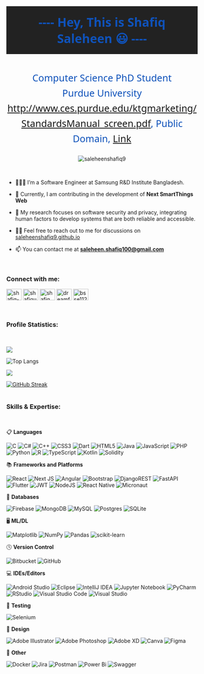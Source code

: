 <div align="center" style="background-color: #222; padding: 20px;">
  <h1 style="color: #0F52BA; font-family: 'Segoe UI', Tahoma, Geneva, Verdana, sans-serif; font-size: 32px; margin: 0;">
    ---- Hey, This is Shafiq Saleheen 😃 ----
  </h1>
</div>
<br>
<p align="center" style="font-family: 'Segoe UI', Tahoma, Geneva, Verdana, sans-serif; font-size: 25px; color: #0F52BA; line-height: 1.6;">
  Computer Science PhD Student <br>
  Purdue University <br>
  <a rel="nofollow" class="external free" href="http://www.ces.purdue.edu/ktgmarketing/StandardsManual_screen.pdf">http://www.ces.purdue.edu/ktgmarketing/StandardsManual_screen.pdf</a>, Public Domain, <a href="https://commons.wikimedia.org/w/index.php?curid=11184317">Link</a>
</p>


<p align="center"> <img src="https://komarev.com/ghpvc/?username=saleheenshafiq9&label=Profile%20views&color=0e75b6&style=flat" alt="saleheenshafiq9" /> </p>

<br>

- 👨🏻‍💻 I’m a Software Engineer at Samsung R&D Institute Bangladesh.

- 🔭 Currently, I am contributing in the development of **Next SmartThings Web**

- 🔐 My research focuses on software security and privacy, integrating human factors to develop systems that are both reliable and accessible.

- 👨‍💻 Feel free to reach out to me for discussions on [saleheenshafiq9.github.io](saleheenshafiq9.github.io)

- 📫 You can contact me at **saleheen.shafiq100@gmail.com**

<br>
<h3 align="left">Connect with me:</h3>
<p align="left">
<a href="https://linkedin.com/in/shafiq-saleheen" target="blank"><img align="center" src="https://raw.githubusercontent.com/rahuldkjain/github-profile-readme-generator/master/src/images/icons/Social/linked-in-alt.svg" alt="shafiq-saleheen" height="30" width="40" /></a>
<a href="https://kaggle.com/shafiqussaleheen" target="blank"><img align="center" src="https://raw.githubusercontent.com/rahuldkjain/github-profile-readme-generator/master/src/images/icons/Social/kaggle.svg" alt="shafiqussaleheen" height="30" width="40" /></a>
<a href="https://fb.com/shafiq.saleheen.5" target="blank"><img align="center" src="https://raw.githubusercontent.com/rahuldkjain/github-profile-readme-generator/master/src/images/icons/Social/facebook.svg" alt="shafiq.saleheen.5" height="30" width="40" /></a>
<a href="https://instagram.com/dreamfyre_9" target="blank"><img align="center" src="https://raw.githubusercontent.com/rahuldkjain/github-profile-readme-generator/master/src/images/icons/Social/instagram.svg" alt="dreamfyre_9" height="30" width="40" /></a>
<a href="https://www.leetcode.com/bsse1125" target="blank"><img align="center" src="https://raw.githubusercontent.com/rahuldkjain/github-profile-readme-generator/master/src/images/icons/Social/leet-code.svg" alt="bsse1125" height="30" width="40" /></a>
</p>

<br>
<h3 align="left">Profile Statistics:</h3>
<br>

![](http://github-profile-summary-cards.vercel.app/api/cards/profile-details?username=saleheenshafiq9&theme=darcula)

![Top Langs](https://github-readme-stats.vercel.app/api/top-langs/?username=saleheenshafiq9&layout=compact&theme=darcula)

![](http://github-profile-summary-cards.vercel.app/api/cards/stats?username=saleheenshafiq9&theme=darcula)

[![GitHub Streak](https://streak-stats.demolab.com/?user=saleheenshafiq9&theme=darcula)](https://git.io/streak-stats)
<br>
<br>
<h3 align="left">Skills & Expertise:</h3>
<br>

📋 **Languages**

![C](https://img.shields.io/badge/c-%2300599C.svg?style=for-the-badge&logo=c&logoColor=white)
![C#](https://img.shields.io/badge/c%23-%23239120.svg?style=for-the-badge&logo=c-sharp&logoColor=white)
![C++](https://img.shields.io/badge/c++-%2300599C.svg?style=for-the-badge&logo=c%2B%2B&logoColor=white)
![CSS3](https://img.shields.io/badge/css3-%231572B6.svg?style=for-the-badge&logo=css3&logoColor=white)
![Dart](https://img.shields.io/badge/dart-%230175C2.svg?style=for-the-badge&logo=dart&logoColor=white)
![HTML5](https://img.shields.io/badge/html5-%23E34F26.svg?style=for-the-badge&logo=html5&logoColor=white)
![Java](https://img.shields.io/badge/java-%23ED8B00.svg?style=for-the-badge&logo=openjdk&logoColor=white)
![JavaScript](https://img.shields.io/badge/javascript-%23323330.svg?style=for-the-badge&logo=javascript&logoColor=%23F7DF1E)
![PHP](https://img.shields.io/badge/php-%23777BB4.svg?style=for-the-badge&logo=php&logoColor=white)
![Python](https://img.shields.io/badge/python-3670A0?style=for-the-badge&logo=python&logoColor=ffdd54)
![R](https://img.shields.io/badge/r-%23276DC3.svg?style=for-the-badge&logo=r&logoColor=white)
![TypeScript](https://img.shields.io/badge/typescript-%23007ACC.svg?style=for-the-badge&logo=typescript&logoColor=white)
![Kotlin](https://img.shields.io/badge/kotlin-%23007ACC.svg?style=for-the-badge&logo=typescript&logoColor=white)
![Solidity](https://img.shields.io/badge/solidity-%23007ACC.svg?style=for-the-badge&logo=typescript&logoColor=white)

📚 **Frameworks and Platforms**

![React](https://img.shields.io/badge/react-%2320232a.svg?style=for-the-badge&logo=react&logoColor=%2361DAFB)
![Next JS](https://img.shields.io/badge/next.js-%23000000.svg?style=for-the-badge&logo=next.js&logoColor=white)
![Angular](https://img.shields.io/badge/angular-%23DD0031.svg?style=for-the-badge&logo=angular&logoColor=white)
![Bootstrap](https://img.shields.io/badge/bootstrap-%238511FA.svg?style=for-the-badge&logo=bootstrap&logoColor=white)
![DjangoREST](https://img.shields.io/badge/DJANGO-REST-ff1709?style=for-the-badge&logo=django&logoColor=white&color=ff1709&labelColor=gray)
![FastAPI](https://img.shields.io/badge/FastAPI-005571?style=for-the-badge&logo=fastapi)
![Flutter](https://img.shields.io/badge/Flutter-%2302569B.svg?style=for-the-badge&logo=Flutter&logoColor=white)
![JWT](https://img.shields.io/badge/JWT-black?style=for-the-badge&logo=JSON%20web%20tokens)
![NodeJS](https://img.shields.io/badge/node.js-6DA55F?style=for-the-badge&logo=node.js&logoColor=white)
![React Native](https://img.shields.io/badge/react_native-%2320232a.svg?style=for-the-badge&logo=react&logoColor=%2361DAFB)
![Micronaut](https://img.shields.io/badge/micronaut-%23000000.svg?style=for-the-badge&logo=micronaut&logoColor=white)

💾 **Databases**

![Firebase](https://img.shields.io/badge/Firebase-039BE5?style=for-the-badge&logo=Firebase&logoColor=white)
![MongoDB](https://img.shields.io/badge/MongoDB-%234ea94b.svg?style=for-the-badge&logo=mongodb&logoColor=white)
![MySQL](https://img.shields.io/badge/mysql-%2300f.svg?style=for-the-badge&logo=mysql&logoColor=white)
![Postgres](https://img.shields.io/badge/postgres-%23316192.svg?style=for-the-badge&logo=postgresql&logoColor=white)
![SQLite](https://img.shields.io/badge/sqlite-%2307405e.svg?style=for-the-badge&logo=sqlite&logoColor=white)

🖥️ **ML/DL**

![Matplotlib](https://img.shields.io/badge/Matplotlib-%23ffffff.svg?style=for-the-badge&logo=Matplotlib&logoColor=black)
![NumPy](https://img.shields.io/badge/numpy-%23013243.svg?style=for-the-badge&logo=numpy&logoColor=white)
![Pandas](https://img.shields.io/badge/pandas-%23150458.svg?style=for-the-badge&logo=pandas&logoColor=white)
![scikit-learn](https://img.shields.io/badge/scikit--learn-%23F7931E.svg?style=for-the-badge&logo=scikit-learn&logoColor=white)

🕓 **Version Control**

![Bitbucket](https://img.shields.io/badge/bitbucket-%230047B3.svg?style=for-the-badge&logo=bitbucket&logoColor=white)
![GitHub](https://img.shields.io/badge/github-%23121011.svg?style=for-the-badge&logo=github&logoColor=white)

💻 **IDEs/Editors**

![Android Studio](https://img.shields.io/badge/Android%20Studio-3DDC84.svg?style=for-the-badge&logo=android-studio&logoColor=white)
![Eclipse](https://img.shields.io/badge/Eclipse-FE7A16.svg?style=for-the-badge&logo=Eclipse&logoColor=white)
![IntelliJ IDEA](https://img.shields.io/badge/IntelliJIDEA-000000.svg?style=for-the-badge&logo=intellij-idea&logoColor=white)
![Jupyter Notebook](https://img.shields.io/badge/jupyter-%23FA0F00.svg?style=for-the-badge&logo=jupyter&logoColor=white)
![PyCharm](https://img.shields.io/badge/pycharm-143?style=for-the-badge&logo=pycharm&logoColor=black&color=black&labelColor=green)
![RStudio](https://img.shields.io/badge/RStudio-4285F4?style=for-the-badge&logo=rstudio&logoColor=white)
![Visual Studio Code](https://img.shields.io/badge/Visual%20Studio%20Code-0078d7.svg?style=for-the-badge&logo=visual-studio-code&logoColor=white)
![Visual Studio](https://img.shields.io/badge/Visual%20Studio-5C2D91.svg?style=for-the-badge&logo=visual-studio&logoColor=white)

🧪 **Testing**

![Selenium](https://img.shields.io/badge/-selenium-%43B02A?style=for-the-badge&logo=selenium&logoColor=white)

🎨 **Design**

![Adobe Illustrator](https://img.shields.io/badge/adobe%20illustrator-%23FF9A00.svg?style=for-the-badge&logo=adobe%20illustrator&logoColor=white)
![Adobe Photoshop](https://img.shields.io/badge/adobe%20photoshop-%2331A8FF.svg?style=for-the-badge&logo=adobe%20photoshop&logoColor=white)
![Adobe XD](https://img.shields.io/badge/Adobe%20XD-470137?style=for-the-badge&logo=Adobe%20XD&logoColor=#FF61F6)
![Canva](https://img.shields.io/badge/Canva-%2300C4CC.svg?style=for-the-badge&logo=Canva&logoColor=white)
![Figma](https://img.shields.io/badge/figma-%23F24E1E.svg?style=for-the-badge&logo=figma&logoColor=white)

🥅 **Other**

![Docker](https://img.shields.io/badge/docker-%230db7ed.svg?style=for-the-badge&logo=docker&logoColor=white)
![Jira](https://img.shields.io/badge/jira-%230A0FFF.svg?style=for-the-badge&logo=jira&logoColor=white)
![Postman](https://img.shields.io/badge/Postman-FF6C37?style=for-the-badge&logo=postman&logoColor=white)
![Power Bi](https://img.shields.io/badge/power_bi-F2C811?style=for-the-badge&logo=powerbi&logoColor=black)
![Swagger](https://img.shields.io/badge/-Swagger-%23Clojure?style=for-the-badge&logo=swagger&logoColor=white)
